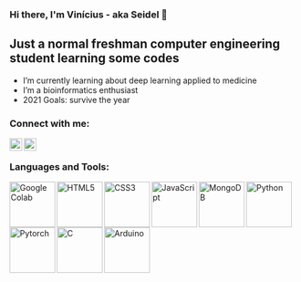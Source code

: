 ### Hi there, I'm Vinícius - aka Seidel 👋


## Just a normal freshman computer engineering student learning some codes

- I’m currently learning about deep learning applied to medicine
- I’m a bioinformatics enthusiast
- 2021 Goals: survive the year


### Connect with me:

[<img align="left" alt="codeSTACKr | LinkedIn" width="22px" src="https://cdn.jsdelivr.net/npm/simple-icons@v3/icons/linkedin.svg" />][linkedin]
[<img align="left" alt="codeSTACKr | Instagram" width="22px" src="https://cdn.jsdelivr.net/npm/simple-icons@v3/icons/instagram.svg" />][instagram]

<br />

### Languages and Tools:

<img align="left" alt="Google Colab" width="80px" src="https://img.shields.io/badge/Colab-F9AB00?style=for-the-badge&logo=googlecolab&color=525252" />
<img align="left" alt="HTML5" width="80px" src="https://img.shields.io/badge/HTML5-E34F26?style=for-the-badge&logo=html5&logoColor=white" />
<img align="left" alt="CSS3" width="80px" src="https://img.shields.io/badge/CSS3-1572B6?style=for-the-badge&logo=css3&logoColor=white" />
<img align="left" alt="JavaScript" width="80px" src="https://img.shields.io/badge/JavaScript-F7DF1E?style=for-the-badge&logo=javascript&logoColor=black" />
<img align="left" alt="MongoDB" width="80px" src="https://img.shields.io/badge/MongoDB-4EA94B?style=for-the-badge&logo=mongodb&logoColor=white" />
<img align="left" alt="Python" width="80px" src="https://img.shields.io/badge/Python-3776AB?style=for-the-badge&logo=python&logoColor=white" />
<img align="left" alt="Pytorch" width="80px" src="https://img.shields.io/badge/PyTorch-EE4C2C?style=for-the-badge&logo=PyTorch&logoColor=white" />
<img align="left" alt="C" width="80px" src="https://img.shields.io/badge/C-00599C?style=for-the-badge&logo=c&logoColor=white" />
<img align="left" alt="Arduino" width="80px" src="https://img.shields.io/badge/Arduino-00979D?style=for-the-badge&logo=Arduino&logoColor=white" />

<br />
<br />


[instagram]: https://www.instagram.com/vinicius.seidel/?hl=en
[linkedin]: https://www.linkedin.com/in/vin%C3%ADcius-seidel-aa9b0920a/
